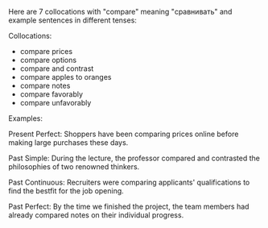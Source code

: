 Here are 7 collocations with "compare" meaning "сравнивать" and example sentences in different tenses:

Collocations:

- compare prices
- compare options
- compare and contrast
- compare apples to oranges
- compare notes
- compare favorably
- compare unfavorably

Examples:

Present Perfect: Shoppers have been comparing prices online before making large purchases these days.

Past Simple: During the lecture, the professor compared and contrasted the philosophies of two renowned thinkers.

Past Continuous: Recruiters were comparing applicants' qualifications to find the bestfit for the job opening.

Past Perfect: By the time we finished the project, the team members had already compared notes on their individual progress.
